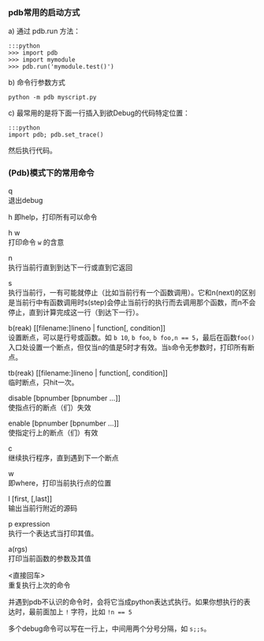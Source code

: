 <h3>pdb常用的启动方式</h3>

a) 通过 pdb.run 方法：

    :::python
    >>> import pdb
    >>> import mymodule
    >>> pdb.run('mymodule.test()')

b) 命令行参数方式

    python -m pdb myscript.py


c) 最常用的是将下面一行插入到欲Debug的代码特定位置：

    :::python
    import pdb; pdb.set_trace()

然后执行代码。

<h3>(Pdb)模式下的常用命令</h3>

q  
退出debug

h 
即help，打印所有可以命令

h w   
打印命令 `w` 的含意

n  
执行当前行直到到达下一行或直到它返回

s  
执行当前行，一有可能就停止（比如当前行有一个函数调用）。它和n(next)的区别是当前行中有函数调用时s(step)会停止当前行的执行而去调用那个函数，而n不会停止，直到计算完成这一行（到达下一行）。

b(reak) [[filename:]lineno | function[, condition]]  
设置断点，可以是行号或函数。如 `b 10`, `b foo`, `b foo,n == 5`，最后在函数`foo()`入口处设置一个断点，但仅当n的值是5时才有效。当`b`命令无参数时，打印所有断点。

tb(reak) [[filename:]lineno | function[, condition]]  
临时断点，只hit一次。

disable [bpnumber [bpnumber ...]]  
使指点行的断点（们）失效

enable [bpnumber [bpnumber ...]]  
使指定行上的断点（们）有效

c  
继续执行程序，直到遇到下一个断点

w  
即where，打印当前执行点的位置

l [first, [,last]]  
输出当前行附近的源码

p expression  
执行一个表达式当打印其值。

a(rgs)  
打印当前函数的参数及其值

<直接回车>  
重复执行上次的命令

并遇到pdb不认识的命令时，会将它当成python表达式执行。如果你想执行的表达时，最前面加上 `!` 字符，比如 `!n == 5`

多个debug命令可以写在一行上，中间用两个分号分隔，如 `s;;s`。
